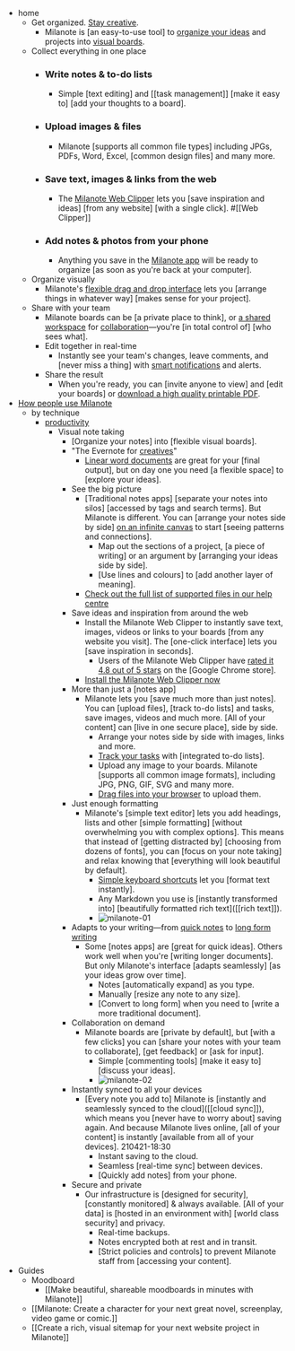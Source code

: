 - home
    - Get organized. [Stay creative](https://milanote.com/?referrer=rcCO3ehGRWkqTf3QEE).
        - Milanote is [an easy-to-use tool] to [organize your ideas](((BP9ax-DQ4))) and projects into [visual boards](((kCdij3Bc4))).
    - Collect everything in one place
        - ### Write notes & to-do lists
            - Simple [text editing] and [[task management]] [make it easy to] [add your thoughts to a board].
        - ### Upload images & files
            - Milanote [supports all common file types] including JPGs, PDFs, Word, Excel, [common design files] and many more.
        - ### Save text, images & links from the web
            - The [Milanote Web Clipper](https://milanote.com/download-web-clipper?referrer=rcCO3ehGRWkqTf3QEE) lets you [save inspiration and ideas] [from any website] [with a single click]. #[[Web Clipper]]
        - ### Add notes & photos from your phone
            - Anything you save in the [Milanote app](https://milanote.com/download-mobile-app?referrer=rcCO3ehGRWkqTf3QEE) will be ready to organize [as soon as you're back at your computer].
    - Organize visually
        - Milanote's [flexible drag and drop interface](((2D-uWhHN7))) lets you [arrange things in whatever way] [makes sense for your project].
    - Share with your team
        - Milanote boards can be [a private place to think], or [a shared workspace](((tt1E-ii3j))) for [collaboration](((qoomjxQ6j)))—you're [in total control of] [who sees what].
        - Edit together in real-time
            - Instantly see your team's changes, leave comments, and [never miss a thing] with [smart notifications](((EdJCtKiy3))) and alerts.
        - Share the result
            - When you're ready, you can [invite anyone to view] and [edit your boards] or [download a high quality printable PDF](((E408WCvTK))).
- [How people use Milanote](https://milanote.com/inspiration?referrer=rcCO3ehGRWkqTf3QEE)
    - by technique
        - [productivity](((mqOGBvi0s)))
            - Visual note taking
                - [Organize your notes] into [flexible visual boards].
                - "The Evernote for [creatives](((S5NabLA1j)))"
                    - [Linear word documents](((1JistdAAV))) are great for your [final output], but on day one you need [a flexible space] to [explore your ideas]. 
                - See the big picture
                    - [Traditional notes apps] [separate your notes into silos] [accessed by tags and search terms]. But Milanote is different. You can [arrange your notes side by side] [on an infinite canvas](((tR8GFHomw))) to start [seeing patterns and connections].
                        - Map out the sections of a project, [a piece of writing] or an argument by [arranging your ideas side by side].
                        - [Use lines and colours] to [add another layer of meaning].
                    - [Check out the full list of supported files in our help centre](https://help.milanote.com/frequently-asked-questions/what-kind-of-files-can-i-upload)
                - Save ideas and inspiration from around the web
                    - Install the Milanote Web Clipper to instantly save text, images, videos or links to your boards [from any website you visit]. The [one-click interface] lets you [save inspiration in seconds].
                        - Users of the Milanote Web Clipper have [rated it 4.8 out of 5 stars](((f5g4mmE2U))) on the [Google Chrome store].
                    - [Install the Milanote Web Clipper now](https://chrome.google.com/webstore/detail/milanote-web-clipper/mipimgcmndeggldjcbjfeogcpoafomhl)
                - More than just a [notes app]
                    - Milanote lets you [save much more than just notes]. You can [upload files], [track to-do lists] and tasks, save images, videos and much more. [All of your content] can [live in one secure place], side by side.
                        - Arrange your notes side by side with images, links and more.
                        - [Track your tasks](((a3No-Jku_))) with [integrated to-do lists].
                        - Upload any image to your boards. Milanote [supports all common image formats], including JPG, PNG, GIF, SVG and many more.
                        - [Drag files into your browser](((2rbx96xWw))) to upload them.
                - Just enough formatting
                    - Milanote's [simple text editor] lets you add headings, lists and other [simple formatting] [without overwhelming you with complex options]. This means that instead of [getting distracted by] [choosing from dozens of fonts], you can [focus on your note taking] and relax knowing that [everything will look beautiful by default].
                        - [Simple keyboard shortcuts](((5LF_BgoR9))) let you [format text instantly].
                        - Any Markdown you use is [instantly transformed into] [beautifully formatted rich text]([[rich text]]).
                        - ![milanote-01](https://images.prismic.io/milanote/1db00af7e8fc2556561e6fd4fcd533f036b51131_highlight-creative-notes-app-board.png)
                - Adapts to your writing—from [quick notes](((NO0qX0HAG))) to [long form writing](((MnRlQjD_s)))
                    - Some [notes apps] are [great for quick ideas]. Others work well when you're [writing longer documents]. But only Milanote's interface [adapts seamlessly] [as your ideas grow over time].
                        - Notes [automatically expand] as you type.
                        - Manually [resize any note to any size].
                        - [Convert to long form] when you need to [write a more traditional document].
                - Collaboration on demand
                    - Milanote boards are [private by default], but [with a few clicks] you can [share your notes with your team to collaborate], [get feedback] or [ask for input].
                        - Simple [commenting tools] [make it easy to] [discuss your ideas].
                        - ![milanote-02](https://images.prismic.io/milanote/68159c442b4c817ff10f0987542809a49e428d20_graphic-creative-notes-app-board.png)
                - Instantly synced to all your devices
                    - [Every note you add to] Milanote is [instantly and seamlessly synced to the cloud]([[cloud sync]]), which means you [never have to worry about] saving again. And because Milanote lives online, [all of your content] is instantly [available from all of your devices].
210421-18:30
                        - Instant saving to the cloud.
                        - Seamless [real-time sync] between devices.
                        - [Quickly add notes] from your phone.
                - Secure and private
                    - Our infrastructure is [designed for security], [constantly monitored] & always available. [All of your data] is [hosted in an environment with] [world class security] and privacy.
                        - Real-time backups.
                        - Notes encrypted both at rest and in transit.
                        - [Strict policies and controls] to prevent Milanote staff from [accessing your content].
- Guides
    - Moodboard
        - [[Make beautiful, shareable moodboards in minutes with Milanote]]
    - [[Milanote: Create a character for your next great novel, screenplay, video game or comic.]]
    - [[Create a rich, visual sitemap for your next website project in Milanote]]
